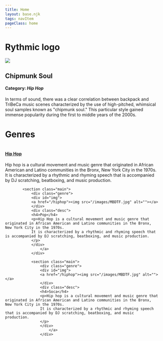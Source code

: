 ```yaml
---
title: Home
layout: base.njk
tags: navItem
pageClass: home
---
```

<h1 class="logo center">Rythmic logo</h1>

<section class="spotlight genre">
<img id="chip" src="/images/MBDTF.jpg">
<!---whatever image you place-->
<div class="desc">
<h2>Chipmunk Soul</h2>
<h4>Category: <i>Hip Hop</i></h4>
<p>In terms of sound, there was a clear correlation between backpack and TriBeCa music scenes characterized by the use of high-pitched, whimsical soul samples known as "chipmunk soul." 
This particular style gained immense popularity during the first to middle years of the 2000s.</p>
</div>
</section>

<h1 class="center">Genres</h1>

 <section class="main">
<div class="genre">
<div id="img">
<a href="main.html"><img src="/images/MBDTF.jpg" alt=""></a>
</div>
            <div class="desc">
            <a href="/hiphop"><h4>Hip Hop</h4></a>
            <p>Hip hop is a cultural movement and music genre that originated in African American and Latino communities in the Bronx, New York City in the 1970s. 
            It is characterized by a rhythmic and rhyming speech that is accompanied by DJ scratching, beatboxing, and music production.
            </p>
            </div>
                </a>
            </div>

            <section class="main">
                <div class="genre">
                <div id="img">
                <a href="/hiphop"><img src="/images/MBDTF.jpg" alt=""></a>
                </div>
                <div class="desc">
                <h4>Pop</h4>
                <p>Hip Hop is a cultural movement and music genre that originated in African American and Latino communities in the Bronx, New York City in the 1970s. 
                It is characterized by a rhythmic and rhyming speech that is accompanied by DJ scratching, beatboxing, and music production.
                </p>
                </div>
                    </a>
                </div>

                <section class="main">
                    <div class="genre">
                    <div id="img">
                    <a href="/hiphop"><img src="/images/MBDTF.jpg" alt=""></a>
                    </div>
                    <div class="desc">
                    <h4>Soca</h4>
                    <p>Hip hop is a cultural movement and music genre that originated in African American and Latino communities in the Bronx, New York City in the 1970s. 
                    It is characterized by a rhythmic and rhyming speech that is accompanied by DJ scratching, beatboxing, and music production.
                    </p>
                    </div>
                        </a>
                    </div>
<p><!-- about us paragraph here--></p>

